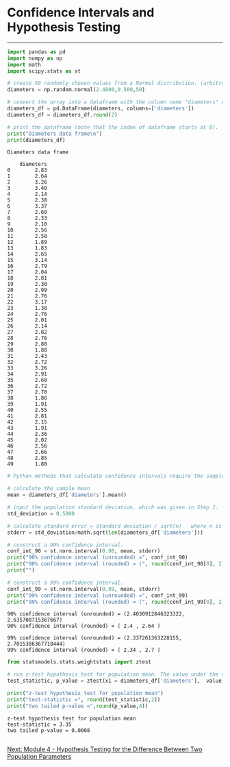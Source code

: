 # Confidence Intervals and Hypothesis Testing

---

```python
import pandas as pd
import numpy as np
import math
import scipy.stats as st

# create 50 randomly chosen values from a Normal distribution. (arbitrarily using mean=2.48 and standard deviation=0.50). 
diameters = np.random.normal(2.4800,0.500,50)

# convert the array into a dataframe with the column name "diameters" using pandas library.
diameters_df = pd.DataFrame(diameters, columns=['diameters'])
diameters_df = diameters_df.round(2)

# print the dataframe (note that the index of dataframe starts at 0).
print("Diameters data frame\n")
print(diameters_df)
```

    Diameters data frame
    
        diameters
    0        2.83
    1        2.64
    2        3.26
    3        3.40
    4        2.14
    5        2.38
    6        3.37
    7        2.60
    8        2.33
    9        2.10
    10       2.56
    11       2.58
    12       1.89
    13       1.83
    14       2.65
    15       3.14
    16       2.79
    17       2.04
    18       2.81
    19       2.30
    20       2.99
    21       2.76
    22       3.17
    23       1.38
    24       2.76
    25       2.01
    26       2.14
    27       2.82
    28       2.76
    29       2.80
    30       1.88
    31       2.43
    32       2.72
    33       3.26
    34       2.91
    35       2.68
    36       2.72
    37       2.70
    38       1.86
    39       1.91
    40       2.55
    41       2.81
    42       2.15
    43       1.91
    44       2.36
    45       2.02
    46       2.56
    47       2.66
    48       2.85
    49       1.80



```python
# Python methods that calculate confidence intervals require the sample mean and the standard error as inputs.

# calculate the sample mean
mean = diameters_df['diameters'].mean()

# input the population standard deviation, which was given in Step 1.
std_deviation = 0.5000

# calculate standard error = standard deviation / sqrt(n)   where n is the sample size.
stderr = std_deviation/math.sqrt(len(diameters_df['diameters']))

# construct a 90% confidence interval.
conf_int_90 = st.norm.interval(0.90, mean, stderr)
print("90% confidence interval (unrounded) =", conf_int_90)
print("90% confidence interval (rounded) = (", round(conf_int_90[0], 2), ",", round(conf_int_90[1], 2), ")")
print("")

# construct a 99% confidence interval.
conf_int_99 = st.norm.interval(0.99, mean, stderr)
print("99% confidence interval (unrounded) =", conf_int_99)
print("99% confidence interval (rounded) = (", round(conf_int_99[0], 2), ",", round(conf_int_99[1], 2), ")")
```

    90% confidence interval (unrounded) = (2.4030912846323322, 2.635708715367667)
    90% confidence interval (rounded) = ( 2.4 , 2.64 )
    
    99% confidence interval (unrounded) = (2.337261363228155, 2.7015386367718444)
    99% confidence interval (rounded) = ( 2.34 , 2.7 )



```python
from statsmodels.stats.weightstats import ztest

# run z-test hypothesis test for population mean. The value under the null hypothesis is 2.30.
test_statistic, p_value = ztest(x1 = diameters_df['diameters'],  value = 2.30)

print("z-test hypothesis test for population mean")
print("test-statistic =", round(test_statistic,2))
print("two tailed p-value =",round(p_value,4))
```

    z-test hypothesis test for population mean
    test-statistic = 3.35
    two tailed p-value = 0.0008



```python

```
[Next: Module 4 - Hypothesis Testing for the Difference Between Two Population Parameters](../Hypothesis_Testing_for_the_Difference_Between_Two_Population_Parameters/README.md)
